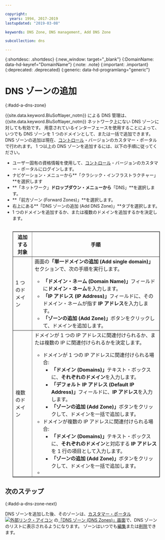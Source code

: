 ```yaml
---

copyright:
  years: 1994, 2017-2019
lastupdated: "2019-03-08"

keywords: DNS Zone, DNS management, Add DNS Zone

subcollection: dns

---
```



{:shortdesc: .shortdesc}
{:new_window: target="_blank"}
{:DomainName: data-hd-keyref="DomainName"}
{:note: .note}
{:important: .important}
{:deprecated: .deprecated}
{:generic: data-hd-programlang="generic"}

# DNS ゾーンの追加
{:#add-a-dns-zone}

{{site.data.keyword.BluSoftlayer_notm}} による DNS 管理は、{{site.data.keyword.BluSoftlayer_notm}} ネットワーク上にない DNS ゾーンに対しても有効です。 用意されているインターフェースを使用することによって、いつでも DNS ゾーンを 1 つのドメインとして、または一括で追加できます。 DNS ゾーンの追加は現在、[コントロール](https://control.softlayer.com/)・バージョンのカスタマー・ポータルで行われます。 1 つ以上の DNS ゾーンを追加するには、以下の手順に従ってください。

* ユーザー固有の資格情報を使用して、[コントロール](https://control.softlayer.com/)・バージョンのカスタマー・ポータルにログインします。
* ナビゲーション・メニューから**「クラシック・インフラストラクチャー」**を選択します
* **「ネットワーク」**ドロップダウン・メニューから**「DNS」**を選択します。
* **「前方ゾーン (Forward Zones)」**を選択します。
* 右上にある**「DNS ゾーンの追加 (Add DNS Zone)」**タブを選択します。
* 1 つのドメインを追加するか、または複数のドメインを追加するかを決定します。<br> <br><table border="1"><tbody><tr><th>追加する対象</th><th>手順</th></tr><tr><td>1 つのドメイン</td><td>画面の<strong>「単一ドメインの追加 (Add single domain)」</strong>セクションで、次の手順を実行します。
<br> <ul><li><strong>「ドメイン・ネーム (Domain Name)」</strong>フィールドに<strong>ドメイン・ネーム</strong>を入力します。</li><li><strong>「IP アドレス (IP Address)」</strong>フィールドに、そのドメイン・ネームが指す <strong>IP アドレス</strong>を入力します。</li><li><strong>「ゾーンの追加 (Add Zone)」</strong>ボタンをクリックして、ドメインを追加します。<br> </li></ul></td></tr><tr><td>複数のドメイン</td><td>ドメインが 1 つの IP アドレスに関連付けられるか、または複数の IP に関連付けられるかを決定します。<br> <p> </p><p> </p><p> </p><p> </p><ul><li>ドメインが 1 つの IP アドレスに関連付けられる場合:<ul><li><strong>「ドメイン (Domains)」</strong>テキスト・ボックスに、<strong>それぞれのドメイン</strong>を入力します。</li><li><strong>「デフォルト IP アドレス (Default IP Address)」</strong>フィールドに、<strong>IP アドレス</strong>を入力します。</li><li><strong>「ゾーンの追加 (Add Zone)」</strong>ボタンをクリックして、ドメインを一括で追加します。</li></ul></li><li>ドメインが複数の IP アドレスに関連付けられる場合:<ul><li><strong>「ドメイン (Domains)」</strong>テキスト・ボックスに、<strong>それぞれのドメイン</strong>と対応する <strong>IP アドレス</strong>を 1 行の項目として入力します。</li><li><strong>「ゾーンの追加 (Add Zone)」</strong>ボタンをクリックして、ドメインを一括で追加します。</li></ul></li><li> </li></ul></td></tr></tbody></table>

## 次のステップ
{:#add-a-dns-zone-next}

DNS ゾーンを追加した後、そのゾーンは、[カスタマー・ポータル ![外部リンク・アイコン](../../icons/launch-glyph.svg "外部リンク・アイコン")](https://{DomainName}/) の[「DNS ゾーン (DNS Zones)」画面](/docs/infrastructure/dns?topic=dns-use-the-dns-zones-screens)で、DNS ゾーンのリストに表示されるようになります。 ゾーンはいつでも[編集](/docs/infrastructure/dns?topic=dns-edit-a-dns-zone-record)または[削除](/docs/infrastructure/dns?topic=dns-delete-a-dns-zone)できます。


